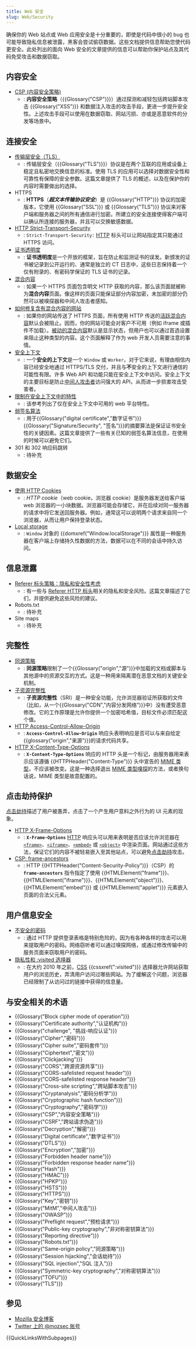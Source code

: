 ```yaml
---
title: Web 安全
slug: Web/Security
---
```


确保你的 Web 站点或 Web 应用安全是十分重要的，即使是代码中很小的 bug 也可能导致隐私信息被泄露，黑客会尝试偷窃数据。这些文档提供信息帮助您使代码更安全。此处列出的面向 Web 安全的文章提供的信息可以帮助你保护站点及其代码免受攻击和数据窃取。

## 内容安全

- [CSP (内容安全策略)](/zh-CN/docs/Web/Security/CSP)
  - : **内容安全策略**（{{Glossary("CSP")}}）通过探测和减轻包括跨站脚本攻击 {{Glossary("XSS")}} 和数据注入攻击的攻击手段，更进一步提升安全性。上述攻击手段可以使用在数据窃取、网站污损、亦或是恶意软件的分发等场景中。

## 连接安全

- [传输层安全（TLS）](/zh-CN/docs/Web/Security/Transport_Layer_Security)
  - : 传输层安全（{{Glossary("TLS")}}）协议是在两个互联的应用或设备上稳定且私密地交换信息的标准。使用 TLS 的应用可以选择对数据安全性和可靠性有保障的安全参数。这篇文章提供了 TLS 的概述，以及在保护你的内容时需要做出的选择。
- HTTPS
  - : **HTTPS**（**_超文本传输协议安全_**）是 {{Glossary("HTTP")}} 协议的加密版本，它使用 {{Glossary("SSL")}} 或 {{Glossary("TLS")}} 协议来对客户端和服务器之间的所有通信进行加密。所建立的安全连接使得客户端可以确认所连接的服务器，并且可以交换敏感数据。
- [HTTP Strict-Transport-Security](/zh-CN/docs/Web/HTTP/Headers/Strict-Transport-Security)
  - : `Strict-Transport-Security:` [HTTP](/zh-CN/docs/Web/HTTP) 标头可以让网站指定其只能通过 HTTPS 访问。
- [证书透明度](/zh-CN/docs/Web/Security/Certificate_Transparency)
  - : **证书透明度**是一个开放的框架，旨在防止和监测证书的误发。新颁发的证书被记录到公开运行的、通常是独立的 CT 日志中，这些日志保持着一个仅有附录的、有密码学保证的 TLS 证书的记录。
- [混合内容](/zh-CN/docs/Web/Security/Mixed_content)
  - : 如果一个 HTTPS 页面包含明文 HTTP 获取的内容，那么该页面就被称为**混合内容**页面。像这样的页面只能保证部分内容加密，未加密的部分仍然可以被嗅探器和中间人攻击者感知。
- [如何修复含有混合内容的网站](/zh-CN/docs/Web/Security/Mixed_content/How_to_fix_website_with_mixed_content)
  - : 如果你的网站传送了 HTTPS 页面，所有使用 HTTP 传送的[活跃混合内容](/zh-CN/docs/Web/Security/Mixed_content#mixed_active_content)默认会被阻止。因而，你的网站可能会对客户不可用（例如 iframe 或插件不加载）。[被动的混合内容](/zh-CN/docs/Web/Security/Mixed_content#mixed_passivedisplay_content)默认是显示状态，但用户也可以通过首选设置来阻止这种类型的内容。这个页面解释了作为 web 开发人员需要注意的事情。
- [安全上下文](/zh-CN/docs/Web/Security/Secure_Contexts)
  - : 一个**安全的上下文**是一个 `Window` 或 `Worker`，对于它来说，有理由相信内容已经安全地通过 HTTPS/TLS 交付，并且与**不**安全的上下文进行通信的可能性有限。许多 Web API 和功能只能在安全上下文中访问。安全上下文的主要目标是防止[中间人攻击者](https://zh.wikipedia.org/wiki/中间人攻击)访问强大的 API，从而进一步损害攻击受害者。
- [限制在安全上下文中的特性](/zh-CN/docs/Web/Security/Secure_Contexts/features_restricted_to_secure_contexts)
  - : 该参考列出了仅在安全上下文中可用的 web 平台特性。
- [弱签名算法](/zh-CN/docs/Web/Security/Weak_Signature_Algorithm)
  - : 用于{{Glossary("digital certificate","数字证书")}}{{Glossary("Signature/Security", "签名")}}的摘要算法是保证证书安全性的关键因素。这篇文章提供了一些有关已知的弱签名算法信息，在使用的时候可以避免它们。
- 301 和 302 响应码跳转
  - : 待补充

## 数据安全

- [使用 HTTP Cookies](/zh-CN/docs/Web/HTTP/Cookies)
  - : *HTTP cookie*（web cookie，浏览器 cookie）是服务器发送给客户端 web 浏览器的一小块数据。浏览器可能会存储它，并在后续对同一服务器的请求中将它发送回服务器。例如，通常这可以说明两个请求来自同一个浏览器，从而让用户保持登录状态。
- [Local storage](/zh-CN/docs/Web/API/Window/localStorage)
  - : `Window` 对象的 {{domxref("Window.localStorage")}} 属性是一种服务器在客户端上存储持久性数据的方法，数据可以在不同的会话中持久访问。

## 信息泄露

- [Referer 标头策略：隐私和安全性考虑](/zh-CN/docs/Web/Security/Referer_header:_privacy_and_security_concerns)
  - : 有一些与 [Referer HTTP 标头](/zh-CN/docs/Web/HTTP/Headers/Referer)相关的隐私和安全风险。这篇文章描述了它们，并提供避免这些风险的建议。
- Robots.txt
  - : 待补充
- Site maps
  - : 待补充

## 完整性

- [同源策略](/zh-CN/docs/Web/Security/Same-origin_policy)
  - : **同源策略**限制了一个{{Glossary("origin","源")}}中加载的文档或脚本与其他源中的资源交互的方式。这是一种用来隔离潜在恶意文档的关键安全机制。
- [子资源完整性](/zh-CN/docs/Web/Security/Subresource_Integrity)
  - : **子资源完整性**（SRI）是一种安全功能，允许浏览器验证所获取的文件（比如，从一个{{Glossary("CDN","内容分发网络")}}中）没有遭受恶意修改。它的工作原理是允许你提供一个加密哈希值，目标文件必须匹配这个值。
- [HTTP Access-Control-Allow-Origin](/zh-CN/docs/Web/HTTP/Headers/Access-Control-Allow-Origin)
  - : **`Access-Control-Allow-Origin`** 响应头表明响应是否可以与来自给定{{glossary("origin","来源")}}的请求代码共享。
- [HTTP X-Content-Type-Options](/zh-CN/docs/Web/HTTP/Headers/X-Content-Type-Options)
  - : **`X-Content-Type-Options`** 响应的 HTTP 头是一个标记，由服务器用来表示应该遵循 {{HTTPHeader("Content-Type")}} 头中宣告的 [MIME 类型](/zh-CN/docs/Web/HTTP/Basics_of_HTTP/MIME_types)，不应该被改变。这是一种选择退出 [MIME 类型嗅探](/zh-CN/docs/Web/HTTP/Basics_of_HTTP/MIME_types#mime_sniffing)的方法，或者换句话说，MIME 类型是故意配置的。

## 点击劫持保护

[点击劫持](/zh-CN/docs/Glossary/Clickjacking)描述了用户被愚弄，点击了一个产生用户意料之外行为的 UI 元素的现象。

- [HTTP X-Frame-Options](/zh-CN/docs/Web/HTTP/Headers/X-Frame-Options)
  - : **`X-Frame-Options`** [HTTP](/zh-CN/docs/Web/HTTP) 响应头可以用来表明是否应该允许浏览器在 [`<frame>`](/zh-CN/docs/Web/HTML/Element/frame)、[`<iframe>`](/zh-CN/docs/Web/HTML/Element/iframe)、[`<embed>`](/zh-CN/docs/Web/HTML/Element/embed) 或 [`<object>`](/zh-CN/docs/Web/HTML/Element/object) 中渲染页面。网站通过这些方法，保证它们的内容不被轻易嵌入至其他站点，可以避免[点击劫持](/zh-CN/docs/Glossary/Clickjacking)攻击。
- [CSP: frame-ancestors](/zh-CN/docs/Web/HTTP/Headers/Content-Security-Policy/frame-ancestors)
  - : HTTP {{HTTPHeader("Content-Security-Policy")}}（CSP）的 **`frame-ancestors`** 指令指定了使用 {{HTMLElement("frame")}}、{{HTMLElement("iframe")}}、{{HTMLElement("object")}}、{{HTMLElement("embed")}} 或 {{HTMLElement("applet")}} 元素嵌入页面的合法父元素。

## 用户信息安全

- [不安全的密码](/zh-CN/docs/Web/Security/Insecure_passwords)
  - : 通过 HTTP 提供登录表格是特别危险的，因为有各种各样的攻击可以用来提取用户的密码。网络窃听者可以通过嗅探网络，或通过修改传输中的服务页面来窃取用户的密码。
- [隐私性和 :visited 选择器](/zh-CN/docs/Web/CSS/Privacy_and_the_:visited_selector)
  - : 在大约 2010 年之前，[CSS](/zh-CN/docs/Web/CSS) {{cssxref(":visited")}} 选择器允许网站获取用户的浏览历史，弄清用户访问过哪些网站。为了缓解这个问题，浏览器已经限制了从访问过的链接中获得的信息量。

## 与安全相关的术语

- {{Glossary("Block cipher mode of operation")}}
- {{Glossary("Certificate authority","认证机构")}}
- {{Glossary("challenge", "挑战-响应认证")}}
- {{Glossary("Cipher","密码")}}
- {{Glossary("Cipher suite","密码套件")}}
- {{Glossary("Ciphertext","密文")}}
- {{Glossary("Clickjacking")}}
- {{Glossary("CORS","跨源资源共享")}}
- {{Glossary("CORS-safelisted request header")}}
- {{Glossary("CORS-safelisted response header")}}
- {{Glossary("Cross-site scripting","跨站脚本攻击")}}
- {{Glossary("Cryptanalysis","密码分析学")}}
- {{Glossary("Cryptographic hash function")}}
- {{Glossary("Cryptography","密码学")}}
- {{Glossary("CSP","内容安全策略")}}
- {{Glossary("CSRF","跨站请求伪造")}}
- {{Glossary("Decryption","解密")}}
- {{Glossary("Digital certificate","数字证书")}}
- {{Glossary("DTLS")}}
- {{Glossary("Encryption","加密")}}
- {{Glossary("Forbidden header name")}}
- {{Glossary("Forbidden response header name")}}
- {{Glossary("Hash")}}
- {{Glossary("HMAC")}}
- {{Glossary("HPKP")}}
- {{Glossary("HSTS")}}
- {{Glossary("HTTPS")}}
- {{Glossary("Key","密钥")}}
- {{Glossary("MitM","中间人攻击")}}
- {{Glossary("OWASP")}}
- {{Glossary("Preflight request","预检请求")}}
- {{Glossary("Public-key cryptography","非对称密钥算法")}}
- {{Glossary("Reporting directive")}}
- {{Glossary("Robots.txt")}}
- {{Glossary("Same-origin policy","同源策略")}}
- {{Glossary("Session hijacking","会话劫持")}}
- {{Glossary("SQL injection","SQL 注入")}}
- {{Glossary("Symmetric-key cryptography","对称密钥算法")}}
- {{Glossary("TOFU")}}
- {{Glossary("TLS")}}

## 参见

- [Mozilla 安全博客](https://blog.mozilla.org/security/)
- [Twitter 上的 @mozsec 账号](https://twitter.com/mozsec)

{{QuickLinksWithSubpages}}
